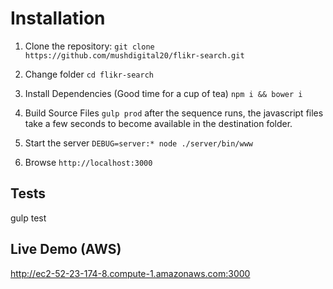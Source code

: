 
# Installation
1. Clone the repository: 
    `git clone https://github.com/mushdigital20/flikr-search.git`

2. Change folder
    `cd flikr-search`

2. Install Dependencies (Good time for a cup of tea)
    `npm i && bower i`

3. Build Source Files
    `gulp prod` after the sequence runs, the javascript files take a few seconds to become available in the destination folder.

4. Start the server
    `DEBUG=server:* node ./server/bin/www`
    
5. Browse `http://localhost:3000`

## Tests
gulp test

## Live Demo (AWS)
http://ec2-52-23-174-8.compute-1.amazonaws.com:3000
